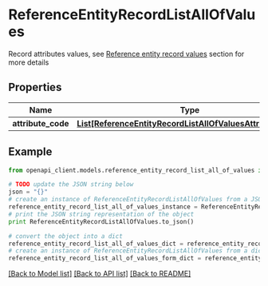 # ReferenceEntityRecordListAllOfValues

Record attributes values, see <a href='/concepts/reference-entities.html#focus-on-the-reference-entity-record-values'>Reference entity record values</a> section for more details

## Properties
Name | Type | Description | Notes
------------ | ------------- | ------------- | -------------
**attribute_code** | [**List[ReferenceEntityRecordListAllOfValuesAttributeCode]**](ReferenceEntityRecordListAllOfValuesAttributeCode.md) |  | [optional] 

## Example

```python
from openapi_client.models.reference_entity_record_list_all_of_values import ReferenceEntityRecordListAllOfValues

# TODO update the JSON string below
json = "{}"
# create an instance of ReferenceEntityRecordListAllOfValues from a JSON string
reference_entity_record_list_all_of_values_instance = ReferenceEntityRecordListAllOfValues.from_json(json)
# print the JSON string representation of the object
print ReferenceEntityRecordListAllOfValues.to_json()

# convert the object into a dict
reference_entity_record_list_all_of_values_dict = reference_entity_record_list_all_of_values_instance.to_dict()
# create an instance of ReferenceEntityRecordListAllOfValues from a dict
reference_entity_record_list_all_of_values_form_dict = reference_entity_record_list_all_of_values.from_dict(reference_entity_record_list_all_of_values_dict)
```
[[Back to Model list]](../README.md#documentation-for-models) [[Back to API list]](../README.md#documentation-for-api-endpoints) [[Back to README]](../README.md)


